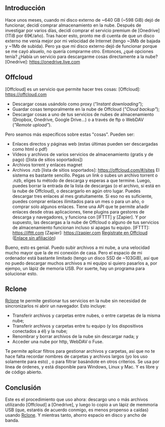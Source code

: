 <!--
.. title: Reseña de Offcloud y Rclone
-->

## Introducción

Hace unos meses, cuando mi disco externo de ~640 GB (~598 GiB) dejó de funcionar, decidí comprar  almacenamiento en la nube. Después de investigar por varios días, decidí comprar el servicio premium de [Onedrive] (1TiB por 69€/año). Tras hacer esto, pronto me di cuenta de que un disco externo me venía mejor por mi velocidad de Internet (tengo ~3Mb de bajada y ~1Mb de subida). Pero ya que mi disco externo dejó de funcionar porque se me cayó alsuelo, no quería comprarme otro. Entonces, ¿qué opciones tenía? ¿Había un servicio para descargarme cosas  directamente a la nube?
[Onedrive]: https://onedrive.live.com

## Offcloud

[Offcloud] es un servicio que permite hacer tres cosas:
[Offcloud]: https://offcloud.com
* Descargar cosas usándolo como proxy (*"Instant downloading"*);
* Guardar cosas temporalmente en la nube de Offcloud (*"Cloud backup"*);
* Descargar cosas a uno de tus servicios de nubes de almacenamiento (Dropbox, Onedrive, Google Drive...) o a través de ftp o WebDAV (*"Remote upload"*).

Pero seamos más específicos sobre estas "cosas". Pueden ser:

* Enlaces directos y páginas web (estas últimas pueden ser descargadas como html o pdf)
* Vídeos y archivos de varios servicios de almacenamiento (gratis y de pago) ([lista de sitios soportados])
* Archivos torrent y enlaces magnet
* Archivos .nzb
[lista de sitios soportados]: https://offcloud.com/#/sites
El sistema es bastante sencillo. Pegas un link o subes un archivo torrent o .nzb, eliges tu método de descarga y esperas a que termine. Luego, puedes borrar la entrada de la lista de descargas (o el archivo, si está en la nube de Offcloud), o descargarlo en agún otro lugar. Puedes descargar tres enlaces al mes gratuitamente. Si eso no es suficiente, puedes comprar enlaces ilimitados para un mes o para un año, o comprar solo algunos enlaces. Tiene una API que te permite añadir enlaces desde otras aplicaciones, tiene plugins para gestores de descarga y navegadores, y funciona con [IFTTT] y [Zapier]. Y por supuesto, las descargas a la nube de Offcloud o alguno de tus servicios de almacenamiento funcionan incluso si apagas tu equipo.
[IFTTT]: https://ifttt.com
[Zapier]: https://zapier.com
[Regístrate en Offcloud](https://offcloud.com/?=9ee9276b) ([Enlace sin afiliación](https://offcloud.com))

Bueno, esto es genial. Puedo subir archivos a mi nube, a una velocidad mucho mayor que la de mi conexión de casa. Pero el espacio de mi ordenador está bastante limitado (tengo un disco SSD de ~103GiB), así que no puedo descargar muchos archivos a mi equipo si quiero pasarlos a, por ejempo, un lápiz de memoria USB. Por suerte, hay un programa para solucionar esto.

## Rclone

[Rclone] te permite gestionar tus servicios en la nube sin necesidad de sincronizarlos ni abrir un navegador. Esto incluye:

* Transferir archivos y carpetas entre nubes, o entre carpetas de la misma nube;
* Transferir archivos y carpetas entre tu equipo (y los dispositivos conectados a él) y la nube;
* Renombrar y borrar archivos de la nube sin descargar nada; y
* Acceder una nube por http, WebDAV o Fuse.

Te permite aplicar filtros para gestionar archivos y carpetas, así que no te hace falta recordar nombres de carpetas y archivos largos (yo los uso solamente para esto) , o para filtrar basándote en otros criterios. Se usa por línea de órdenes, y está disponible para Windows, Linux y Mac. Y es libre y de código abierto.

[Rclone]: https://rclone.org/

## Conclusión

Este es el procedimiento que uso ahora: descargo uno o más archivos utilizando [Offcloud] a [Onedrive], y luego lo copio a un lápiz de memmoria USB (que, estaréis de acuerdo conmigo, es menos propenso a caídas) usando [Rclone]. Y mientras tanto, ahorro espacio en disco y ancho de banda.
